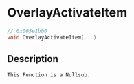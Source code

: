 # OverlayActivateItem
```c
// 0x005e1bb0
void OverlayActivateItem(...)
```
## Description
```
This Function is a Nullsub.
```
